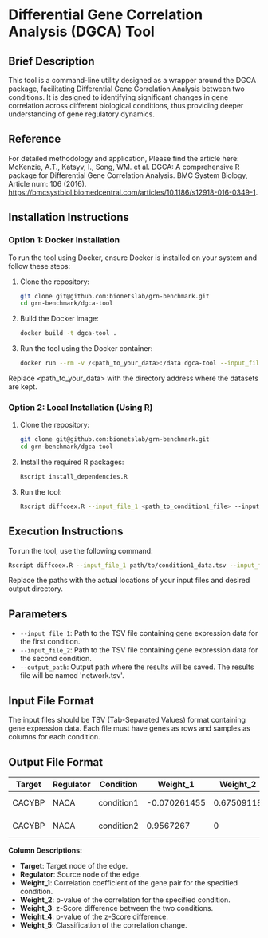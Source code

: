 # Differential Gene Correlation Analysis (DGCA) Tool

## Brief Description
This tool is a command-line utility designed as a wrapper around the DGCA package, facilitating Differential Gene Correlation Analysis between two conditions. It is designed to identifying significant changes in gene correlation across different biological conditions, thus providing deeper understanding of gene regulatory dynamics.

## Reference
For detailed methodology and application, Please find the article here:
McKenzie, A.T., Katsyv, I., Song, WM. et al. DGCA: A comprehensive R package for Differential Gene Correlation Analysis. BMC System Biology, Article num: 106 (2016). https://bmcsystbiol.biomedcentral.com/articles/10.1186/s12918-016-0349-1.

## Installation Instructions

### Option 1: Docker Installation
To run the tool using Docker, ensure Docker is installed on your system and follow these steps:
1. Clone the repository:
   ```bash
   git clone git@github.com:bionetslab/grn-benchmark.git
   cd grn-benchmark/dgca-tool
   ```
2. Build the Docker image:
   ```bash
   docker build -t dgca-tool .
   ```
3. Run the tool using the Docker container:
   ```bash
   docker run --rm -v /<path_to_your_data>:/data dgca-tool --input_file_1 /data/condition1.tsv --input_file_2 /data/condition2.tsv --output_path /data
   ```

Replace <path_to_your_data> with the directory address where the datasets are kept.

### Option 2: Local Installation (Using R)
1. Clone the repository:
   ```bash
   git clone git@github.com:bionetslab/grn-benchmark.git
   cd grn-benchmark/dgca-tool
   ```
2. Install the required R packages:
   ```bash
   Rscript install_dependencies.R
   ```
3. Run the tool:
   ```bash
   Rscript diffcoex.R --input_file_1 <path_to_condition1_file> --input_file_2 <path_to_condition2_file> --output_path <output_directory>
   ```

## Execution Instructions
To run the tool, use the following command:
```bash
Rscript diffcoex.R --input_file_1 path/to/condition1_data.tsv --input_file_2 path/to/condition2_data.tsv --output_path path/to/output
```
Replace the paths with the actual locations of your input files and desired output directory.

## Parameters
- `--input_file_1`: Path to the TSV file containing gene expression data for the first condition.
- `--input_file_2`: Path to the TSV file containing gene expression data for the second condition.
- `--output_path`: Output path where the results will be saved. The results file will be named 'network.tsv'.

## Input File Format
The input files should be TSV (Tab-Separated Values) format containing gene expression data. Each file must have genes as rows and samples as columns for each condition.

## Output File Format
| Target  | Regulator | Condition    | Weight_1      | Weight_2   | Weight_3     | Weight_4     | Weight_5 |
|---------|-----------|--------------|---------------|------------|--------------|--------------|----------|
| CACYBP  | NACA      | condition1   | -0.070261455  | 0.67509118 | 1.100991e-24 | 1.100991e-24 | 0/+      |
| CACYBP  | NACA      | condition2   | 0.9567267     | 0          | 1.100991e-24 | 1.100991e-24 | 0/+      |

**Column Descriptions:**
- **Target**: Target node of the edge.
- **Regulator**: Source node of the edge.
- **Weight_1**: Correlation coefficient of the gene pair for the specified condition.
- **Weight_2**: p-value of the correlation for the specified condition.
- **Weight_3**: z-Score difference between the two conditions.
- **Weight_4**: p-value of the z-Score difference.
- **Weight_5**: Classification of the correlation change.
